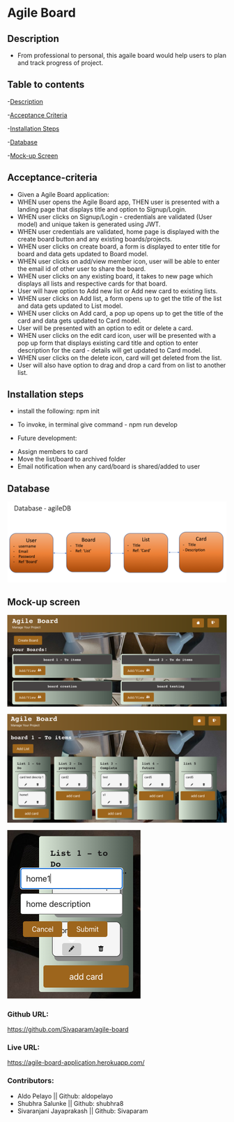 
# Agile Board

## Description
* From professional to personal, this agaile board would help users to plan and track progress of project.

## Table to contents

-[Description](#description)

-[Acceptance Criteria](#acceptance-criteria)

-[Installation Steps](#installation-steps)

-[Database](#database)

-[Mock-up Screen](#mock-up-screen)

## Acceptance-criteria

* Given a Agile Board application:
* WHEN user opens the Agile Board app, THEN user is presented with a landing page that displays title and option to Signup/Login.
* WHEN user clicks on Signup/Login - credentials are validated (User model) and unique taken is generated using JWT.
* WHEN user credentials are validated, home page is displayed with the create board button and any existing boards/projects.
* WHEN user clicks on create board, a form is displayed to enter title for board and data gets updated to Board model.
* WHEN user clicks on add/view member icon, user will be able to enter the email id of other user to share the board. 
* WHEN user clicks on any existing board, it takes to new page which displays all lists and respective cards for that board.
* User will have option to Add new list or Add new card to existing lists.
* WHEN user clicks on Add list, a form opens up to get the title of the list and data gets updated to List model.
* WHEN user clicks on Add card, a pop up opens up to get the title of the card and data gets updated to Card model.
* User will be presented with an option to edit or delete a card.
* WHEN user clicks on the edit card icon, user will be presented with a pop up form that displays existing card title and option to enter description for the card - details will get updated to Card model. 
* WHEN user clicks on the delete icon, card will get deleted from the list. 
* User will also have option to drag and drop a card from on list to another list. 

## Installation steps

* install the following:
npm init

* To invoke, in terminal give command - npm run develop 

* Future development: 
 - Assign members to card 
 - Move the list/board to archived folder
 - Email notification when any card/board is shared/added to user

 ## Database 

 ![alt text](./client/src/images/DB.png)
 
 ## Mock-up screen

![alt text](./client/src/images/homepage.png)

![alt text](./client/src/images/listpage.png)

![alt text](./client/src/images/Edit%20card.png)


### Github URL: 
https://github.com/Sivaparam/agile-board

### Live URL: 
https://agile-board-application.herokuapp.com/


### Contributors: 
 - Aldo Pelayo || Github: aldopelayo
 - Shubhra Salunke || Github: shubhra8
 - Sivaranjani Jayaprakash || Github: Sivaparam





